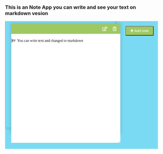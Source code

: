
### This is an Note App you can write and see your text on markdown vesion 
!["project Screen shot"](screen.png)